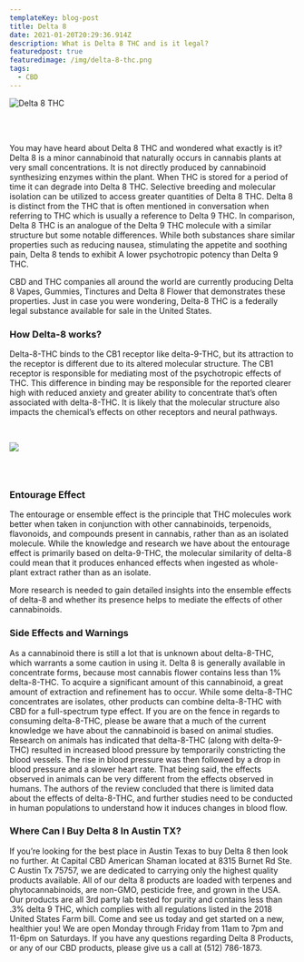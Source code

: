 ```yaml
---
templateKey: blog-post
title: Delta 8
date: 2021-01-20T20:29:36.914Z
description: What is Delta 8 THC and is it legal?
featuredpost: true
featuredimage: /img/delta-8-thc.png
tags:
  - CBD
---
```

![Delta 8 THC](/img/delta-8-thc.png "Delta 8 THC in Austin Tx")

<br><br>

You may have heard about Delta 8 THC and wondered what exactly is it?  Delta 8 is a minor cannabinoid that naturally occurs in cannabis plants at very small concentrations. It is not directly produced by cannabinoid synthesizing enzymes within the plant.  When THC is stored for a period of time it can degrade into Delta 8 THC.  Selective breeding and molecular isolation can be utilized to access greater quantities of Delta 8 THC.  Delta 8 is distinct from the THC that is often mentioned in conversation when referring to THC which is usually a reference to Delta 9 THC.  In comparison, Delta 8 THC is an analogue of the Delta 9 THC molecule with a similar structure but some notable differences. While both substances share similar properties such as reducing nausea, stimulating the appetite and soothing pain, Delta 8 tends to exhibit A lower psychotropic potency than Delta 9 THC. 

CBD and THC companies all around the world are currently producing Delta 8 Vapes, Gummies, Tinctures and Delta 8 Flower that demonstrates these properties.  Just in case you were wondering, Delta-8 THC is a federally legal substance available for sale in the United States.

### How Delta-8 works?

 Delta-8-THC binds to the CB1 receptor like delta-9-THC, but its attraction to the receptor is different due to its altered molecular structure. The CB1 receptor is responsible for mediating most of the psychotropic effects of THC. This difference in binding may be responsible for the reported clearer high with reduced anxiety and greater ability to concentrate that’s often associated with delta-8-THC. It is likely that the molecular structure also impacts the chemical’s effects on other receptors and neural pathways.

<br>

![](/img/delta8-and-d9-thc.jpg)

### <br>

### Entourage Effect

 The entourage or ensemble effect is the principle that THC molecules work better when taken in conjunction with other cannabinoids, terpenoids, flavonoids, and compounds present in cannabis, rather than as an isolated molecule. While the knowledge and research we have about the entourage effect is primarily based on delta-9-THC, the molecular similarity of delta-8 could mean that it produces enhanced effects when ingested as whole-plant extract rather than as an isolate.

More research is needed to gain detailed insights into the ensemble effects of delta-8 and whether its presence helps to mediate the effects of other cannabinoids.

### Side Effects and Warnings

 As a cannabinoid there is still a lot that is unknown about delta-8-THC, which warrants a some caution in using it. Delta 8 is generally available in concentrate forms, because most cannabis flower contains less than 1% delta-8-THC. To acquire a significant amount of this cannabinoid, a great amount of extraction and refinement has to occur.  While some delta-8-THC concentrates are isolates, other products can combine delta-8-THC with CBD for a full-spectrum type effect.  If you are on the fence in regards to consuming delta-8-THC, please be aware that a much of the current knowledge we have about the cannabinoid is based on animal studies. Research on animals has indicated that delta-8-THC (along with delta-9-THC) resulted in increased blood pressure by temporarily constricting the blood vessels. The rise in blood pressure was then followed by a drop in blood pressure and a slower heart rate. That being said, the effects observed in animals can be very different from the effects observed in humans. 
The authors of the review concluded that there is limited data about the effects of delta-8-THC, and further studies need to be conducted in human populations to understand how it induces changes in blood flow.

### Where Can I Buy Delta 8 In Austin TX?

If you’re looking for the best place in Austin Texas to buy Delta 8 then look no further. At Capital CBD American Shaman located at 8315 Burnet Rd Ste. C Austin Tx 75757, we are dedicated to carrying only the highest quality products available.  All of our delta 8 products are loaded with terpenes and phytocannabinoids, are non-GMO, pesticide free, and grown in the USA.  Our products are all 3rd party lab tested for purity and contains less than .3% delta 9 THC, which complies with all regulations listed in the 2018 United States Farm bill.  Come and see us today and get started on a new, healthier you!  We are open Monday through Friday from 11am to 7pm and 11-6pm on Saturdays. If you have any questions regarding Delta 8 Products, or any of our CBD products, please give us a call at (512) 786-1873.